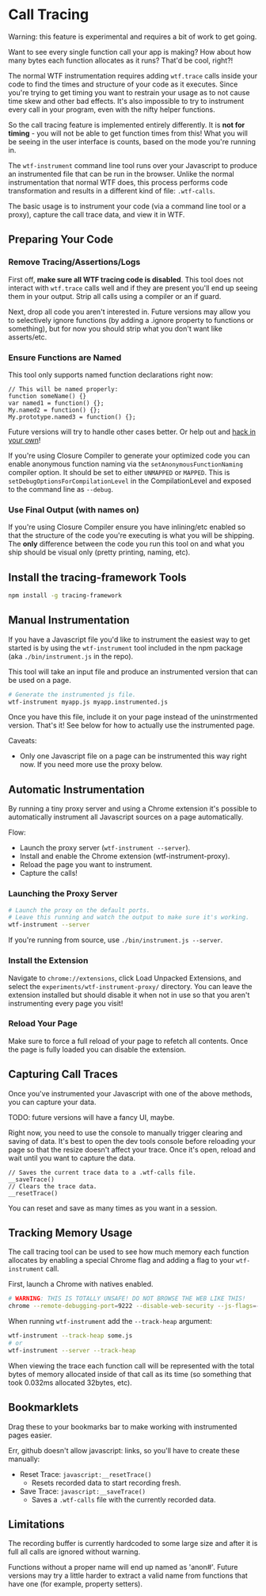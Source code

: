 # Call Tracing

Warning: this feature is experimental and requires a bit of work to get going.

Want to see every single function call your app is making? How about how many
bytes each function allocates as it runs? That'd be cool, right?!

The normal WTF instrumentation requires adding `wtf.trace` calls inside your
code to find the times and structure of your code as it executes. Since you're
trying to get timing you want to restrain your usage as to not cause time skew
and other bad effects. It's also impossible to try to instrument every call in
your program, even with the nifty helper functions.

So the call tracing feature is implemented entirely differently. It is **not for
timing** - you will not be able to get function times from this! What you will
be seeing in the user interface is counts, based on the mode you're running in.

The `wtf-instrument` command line tool runs over your Javascript to produce
an instrumented file that can be run in the browser. Unlike the normal
instrumentation that normal WTF does, this process performs code transformation
and results in a different kind of file: `.wtf-calls`.

The basic usage is to instrument your code (via a command line tool or a proxy),
capture the call trace data, and view it in WTF.

## Preparing Your Code

### Remove Tracing/Assertions/Logs

First off, **make sure all WTF tracing code is disabled**. This tool does not
interact with `wtf.trace` calls well and if they are present you'll end up
seeing them in your output. Strip all calls using a compiler or an if guard.

Next, drop all code you aren't interested in. Future versions may allow you to
selectively ignore functions (by adding a .ignore property to functions or
something), but for now you should strip what you don't want like asserts/etc.

### Ensure Functions are Named

This tool only supports named function declarations right now:

```
// This will be named properly:
function someName() {}
var named1 = function() {};
My.named2 = function() {};
My.prototype.named3 = function() {};
```

Future versions will try to handle other cases better. Or help out and [hack in
your own](https://github.com/google/tracing-framework/blob/master/bin/instrument.js#L131)!

If you're using Closure Compiler to generate your optimized code you can enable
anonymous function naming via the `setAnonymousFunctionNaming` compiler option.
It should be set to either `UNMAPPED` or `MAPPED`. This is
`setDebugOptionsForCompilationLevel` in the CompilationLevel and exposed to the
command line as `--debug`.

### Use Final Output (with names on)

If you're using Closure Compiler ensure you have inlining/etc enabled so that
the structure of the code you're executing is what you will be shipping. The
**only** difference between the code you run this tool on and what you ship
should be visual only (pretty printing, naming, etc).

## Install the tracing-framework Tools

```bash
npm install -g tracing-framework
```

## Manual Instrumentation

If you have a Javascript file you'd like to instrument the easiest way to get
started is by using the `wtf-instrument` tool included in the npm package
(aka `./bin/instrument.js` in the repo).

This tool will take an input file and produce an instrumented version that can
be used on a page.

```bash
# Generate the instrumented js file.
wtf-instrument myapp.js myapp.instrumented.js
```

Once you have this file, include it on your page instead of the uninstrmented
version. That's it! See below for how to actually use the instrumented page.

Caveats:

* Only one Javascript file on a page can be instrumented this way right now. If
you need more use the proxy below.

## Automatic Instrumentation

By running a tiny proxy server and using a Chrome extension it's possible to
automatically instrument all Javascript sources on a page automatically.

Flow:

* Launch the proxy server (`wtf-instrument --server`).
* Install and enable the Chrome extension (wtf-instrument-proxy).
* Reload the page you want to instrument.
* Capture the calls!

### Launching the Proxy Server

```bash
# Launch the proxy on the default ports.
# Leave this running and watch the output to make sure it's working.
wtf-instrument --server
```

If you're running from source, use `./bin/instrument.js --server`.

### Install the Extension

Navigate to `chrome://extensions`, click Load Unpacked Extensions, and select
the `experiments/wtf-instrument-proxy/` directory. You can leave the extension
installed but should disable it when not in use so that you aren't instrumenting
every page you visit!

### Reload Your Page

Make sure to force a full reload of your page to refetch all contents. Once the
page is fully loaded you can disable the extension.

## Capturing Call Traces

Once you've instrumented your Javascript with one of the above methods, you can
capture your data.

TODO: future versions will have a fancy UI, maybe.

Right now, you need to use the console to manually trigger clearing and saving
of data. It's best to open the dev tools console before reloading your page so
that the resize doesn't affect your trace. Once it's open, reload and wait until
you want to capture the data.

```
// Saves the current trace data to a .wtf-calls file.
__saveTrace()
// Clears the trace data.
__resetTrace()
```

You can reset and save as many times as you want in a session.

## Tracking Memory Usage

The call tracing tool can be used to see how much memory each function
allocates by enabling a special Chrome flag and adding a flag to your
`wtf-instrument` call.

First, launch a Chrome with natives enabled.

```bash
# WARNING: THIS IS TOTALLY UNSAFE! DO NOT BROWSE THE WEB LIKE THIS!
chrome --remote-debugging-port=9222 --disable-web-security --js-flags=--allow-natives-syntax
```

When running `wtf-instrument` add the `--track-heap` argument:

```bash
wtf-instrument --track-heap some.js
# or
wtf-instrument --server --track-heap
```

When viewing the trace each function call will be represented with the total
bytes of memory allocated inside of that call as its time (so something that
took 0.032ms allocated 32bytes, etc).

## Bookmarklets

Drag these to your bookmarks bar to make working with instrumented pages easier.

Err, github doesn't allow javascript: links, so you'll have to create these
manually:

* Reset Trace: `javascript:__resetTrace()`
  * Resets recorded data to start recording fresh.
* Save Trace: `javascript:__saveTrace()`
  * Saves a `.wtf-calls` file with the currently recorded data.

## Limitations

The recording buffer is currently hardcoded to some large size and after it is
full all calls are ignored without warning.

Functions without a proper name will end up named as 'anon#'. Future versions
may try a little harder to extract a valid name from functions that have one
(for example, property setters).
